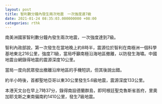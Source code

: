 ```yaml
---
layout: post
title: 智利數分鐘內發生兩次地震　一次強度達7級
date: 2021-01-24 08:35:03.000000000 +08:00
categories: rthk
---
```


南美洲國家智利數分鐘內發生兩次地震，一次強度達到7級。

智利內政部說，第一次發生在當地晚上約8時半，震源位於智利在南極洲一個科學基地東北216公里，強度7.1級，當局呼籲南極沿海地區撤離，以防發生海嘯。中國地震台網錄得地震的震源深度10公里。

當局一度向民眾發出撤離沿岸地區的手機短訊，但其後說出錯。

約半小時後，首都聖地亞哥以東30公里發生5.6級地震，震源深度133公里。

本港天文台在早上7時37分，錄得南設德蘭群島，即阿根廷聖克魯斯省首府，里奧加耶戈斯之東南偏南約1410公里，發生7級地震。
